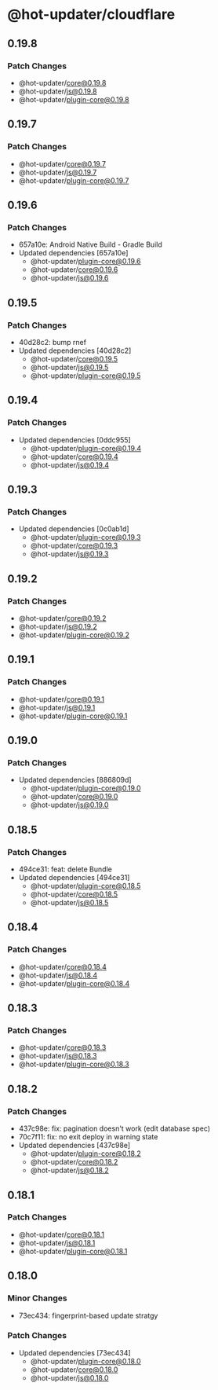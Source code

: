 # @hot-updater/cloudflare

## 0.19.8

### Patch Changes

- @hot-updater/core@0.19.8
- @hot-updater/js@0.19.8
- @hot-updater/plugin-core@0.19.8

## 0.19.7

### Patch Changes

- @hot-updater/core@0.19.7
- @hot-updater/js@0.19.7
- @hot-updater/plugin-core@0.19.7

## 0.19.6

### Patch Changes

- 657a10e: Android Native Build - Gradle Build
- Updated dependencies [657a10e]
  - @hot-updater/plugin-core@0.19.6
  - @hot-updater/core@0.19.6
  - @hot-updater/js@0.19.6

## 0.19.5

### Patch Changes

- 40d28c2: bump rnef
- Updated dependencies [40d28c2]
  - @hot-updater/core@0.19.5
  - @hot-updater/js@0.19.5
  - @hot-updater/plugin-core@0.19.5

## 0.19.4

### Patch Changes

- Updated dependencies [0ddc955]
  - @hot-updater/plugin-core@0.19.4
  - @hot-updater/core@0.19.4
  - @hot-updater/js@0.19.4

## 0.19.3

### Patch Changes

- Updated dependencies [0c0ab1d]
  - @hot-updater/plugin-core@0.19.3
  - @hot-updater/core@0.19.3
  - @hot-updater/js@0.19.3

## 0.19.2

### Patch Changes

- @hot-updater/core@0.19.2
- @hot-updater/js@0.19.2
- @hot-updater/plugin-core@0.19.2

## 0.19.1

### Patch Changes

- @hot-updater/core@0.19.1
- @hot-updater/js@0.19.1
- @hot-updater/plugin-core@0.19.1

## 0.19.0

### Patch Changes

- Updated dependencies [886809d]
  - @hot-updater/plugin-core@0.19.0
  - @hot-updater/core@0.19.0
  - @hot-updater/js@0.19.0

## 0.18.5

### Patch Changes

- 494ce31: feat: delete Bundle
- Updated dependencies [494ce31]
  - @hot-updater/plugin-core@0.18.5
  - @hot-updater/core@0.18.5
  - @hot-updater/js@0.18.5

## 0.18.4

### Patch Changes

- @hot-updater/core@0.18.4
- @hot-updater/js@0.18.4
- @hot-updater/plugin-core@0.18.4

## 0.18.3

### Patch Changes

- @hot-updater/core@0.18.3
- @hot-updater/js@0.18.3
- @hot-updater/plugin-core@0.18.3

## 0.18.2

### Patch Changes

- 437c98e: fix: pagination doesn't work (edit database spec)
- 70c7f11: fix: no exit deploy in warning state
- Updated dependencies [437c98e]
  - @hot-updater/plugin-core@0.18.2
  - @hot-updater/core@0.18.2
  - @hot-updater/js@0.18.2

## 0.18.1

### Patch Changes

- @hot-updater/core@0.18.1
- @hot-updater/js@0.18.1
- @hot-updater/plugin-core@0.18.1

## 0.18.0

### Minor Changes

- 73ec434: fingerprint-based update stratgy

### Patch Changes

- Updated dependencies [73ec434]
  - @hot-updater/plugin-core@0.18.0
  - @hot-updater/core@0.18.0
  - @hot-updater/js@0.18.0
